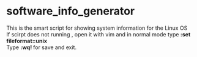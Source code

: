 # software_info_generator

This is the smart script for showing system information for the Linux OS
<br>
If scirpt does not running , open it with vim and in normal mode type <b>:set fileformat=unix</b> 
<br>
Type <b>:wq! </b>  for save and exit.
